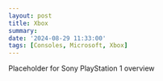 ```yaml
---
layout: post
title: Xbox
summary: 
date: '2024-08-29 11:33:00'
tags: [Consoles, Microsoft, Xbox]
---
```


Placeholder for Sony PlayStation 1 overview